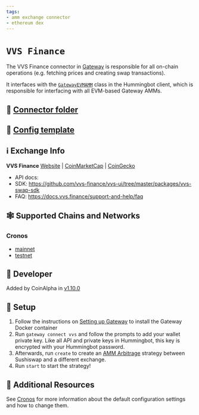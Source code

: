 ```yaml
---
tags:
- amm exchange connector
- ethereum dex
---
```


# `VVS Finance`

The VVS Finance connector in [Gateway](/gateway) is responsible for all on-chain operations (e.g. fetching prices and creating swap transactions).

It interfaces with the [`GatewayEVMAMM`](https://github.com/hummingbot/hummingbot/blob/master/hummingbot/connector/gateway_EVM_AMM.py) class in the Hummingbot client, which is responsible for interfacing with all EVM-based Gateway AMMs.

## 📁 [Connector folder](https://github.com/hummingbot/hummingbot/tree/master/gateway/src/connectors/vvs)

## 📁 [Config template](https://github.com/hummingbot/hummingbot/blob/master/gateway/src/templates/vvs.yml)

## ℹ️ Exchange Info

**VVS Finance** [Website](https://vvs.finance/) | [CoinMarketCap](https://coinmarketcap.com/currencies/vvs-finance/) | [CoinGecko](https://www.coingecko.com/en/exchanges/vvs_finance)

* API docs:
* SDK: https://github.com/vvs-finance/vvs-ui/tree/master/packages/vvs-swap-sdk
* FAQ: https://docs.vvs.finance/support-and-help/faq

## 🕸️ Supported Chains and Networks

### Cronos

* [mainnet](/gateway/chains/cronos)
* [testnet](/gateway/chains/cronos)

## 👷 Developer

Added by CoinAlpha in [v1.10.0](/release-notes/1.10.0/)

## 🔑 Setup

1. Follow the instructions on [Setting up Gateway](/gateway/setup) to install the Gateway Docker container
2. Run `gateway connect vvs` and follow the prompts to add your wallet private key. Like all API and private keys in Hummingbot, this key is encrypted with your Hummingbot password.
3. Afterwards, run `create` to create an [AMM Arbitrage](/strategies/amm-arbitrage/) strategy between Sushiswap and a different exchange.
4. Run `start` to start the strategy!

## 📘 Additional Resources

See [Cronos](/gateway/chains/cronos) for more information about the default configuration settings and how to change them.
